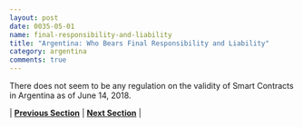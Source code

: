 ```yaml
---
layout: post
date: 0035-05-01
name: final-responsibility-and-liability
title: "Argentina: Who Bears Final Responsibility and Liability"
category: argentina
comments: true
---
```


There does not seem to be any regulation on the validity of Smart Contracts in Argentina as of June 14, 2018.

| **[Previous Section]( https://neo-project.github.io/global-blockchain-compliance-hub//argentina/argentina-privacy-and-data-protection.html)** | **[Next Section]( https://neo-project.github.io/global-blockchain-compliance-hub//argentina/argentina-smart-contracts.html)** |
